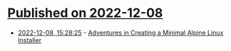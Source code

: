 # [Published on 2022-12-08](index.md)

* [2022-12-08, 15:28:25](https://news.ycombinator.com/item?id=33908848) - [Adventures in Creating a Minimal Alpine Linux Installer](https://bt.ht/alpine/)
